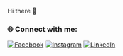  Hi there 👋





### 🌐 Connect with me:

[![Facebook](https://img.shields.io/badge/Facebook-1877F2?style=for-the-badge&logo=facebook&logoColor=white)](https://www.facebook.com/profile.php?id=100005665987017)
[![Instagram](https://img.shields.io/badge/Instagram-E4405F?style=for-the-badge&logo=instagram&logoColor=white)](https://www.instagram.com/thomas__arvanitis/)
[![LinkedIn](https://img.shields.io/badge/LinkedIn-0A66C2?style=for-the-badge&logo=linkedin&logoColor=white)](https://www.linkedin.com/in/%CE%B8%CF%89%CE%BC%CE%AC%CF%82-%CE%B1%CF%81%CE%B2%CE%B1%CE%BD%CE%AF%CF%84%CE%B7%CF%82-508680372/)
